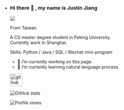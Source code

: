 - ### Hi there 👋  , my name is Justin Jiang  
  ![](https://i.imgur.com/AfodnKD.png)

  From Taiwan.  

  A CS master degree student in Peking University.  
  Currently work in Shanghai.

  Skills: Python / Java / SQL / Wechat mini-program

  - 🔭 I’m currently working on this page. 
  - 🌱 I’m currently learning natural language process. 

    

    

  [<img src='https://cdn.jsdelivr.net/npm/simple-icons@3.0.1/icons/github.svg' alt='github' height='40'>](https://github.com/sun830910)  

    

  ![GitHub stats](https://github-readme-stats.vercel.app/api?username=sun830910&show_icons=true)  

  ![Profile views](https://gpvc.arturio.dev/sun830910)  
